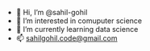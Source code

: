 - 👋 Hi, I’m @sahil-gohil
- 👀 I’m interested in comuputer science
- 🌱 I’m currently learning data science
- 📫 sahilgohil.code@gmail.com

<!---
sahil-gohil/sahil-gohil is a ✨ special ✨ repository because its `README.md` (this file) appears on your GitHub profile.
You can click the Preview link to take a look at your changes.
--->
